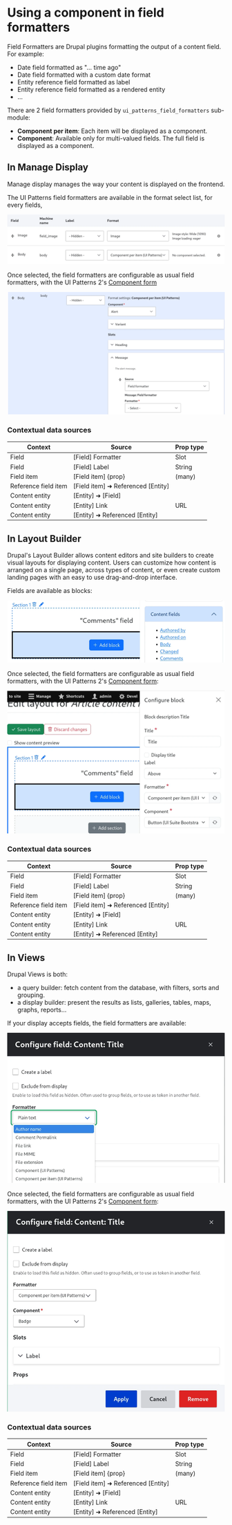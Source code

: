 # Using a component in field formatters

Field Formatters are Drupal plugins formatting the output of a content field. For example:

- Date field formatted as "... time ago"
- Date field formatted with a custom date format
- Entity reference field formatted as label
- Entity reference field formatted as a rendered entity
- ...

There are 2 field formatters provided by `ui_patterns_field_formatters` sub-module:

- **Component per item**: Each item will be displayed as a component.
- **Component**: Available only for multi-valued fields. The full field is displayed as a component.

## In Manage Display

Manage display manages the way your content is displayed on the frontend.

The UI Patterns field formatters are available in the format select list, for every fields,

![](images/formatter-1.webp)

Once selected, the field formatters are configurable as usual field formatters, with the UI Patterns 2's [Component form](0-component-form.md)

![](images/formatter-2.webp)

### Contextual data sources

| Context              | Source                             | Prop type |
| -------------------- | ---------------------------------- | --------- |
| Field                | [Field] Formatter                  | Slot      |
| Field                | [Field] Label                      | String    |
| Field item           | [Field item] {prop}                | (many)    |
| Reference field item | [Field item] ➜ Referenced [Entity] |           |
| Content entity       | [Entity] ➜ [Field]                 |           |
| Content entity       | [Entity] Link                      | URL       |
| Content entity       | [Entity] ➜ Referenced [Entity]     |           |

## In Layout Builder

Drupal's Layout Builder allows content editors and site builders to create visual layouts for displaying content. Users can customize how content is arranged on a single page, across types of content, or even create custom landing pages with an easy to use drag-and-drop interface.

Fields are available as blocks:

![](images/formatter-3.webp)

Once selected, the field formatters are configurable as usual field formatters, with the UI Patterns 2's [Component form](0-component-form.md):

![](images/formatter-4.webp)

### Contextual data sources

| Context              | Source                             | Prop type |
| -------------------- | ---------------------------------- | --------- |
| Field                | [Field] Formatter                  | Slot      |
| Field                | [Field] Label                      | String    |
| Field item           | [Field item] {prop}                | (many)    |
| Reference field item | [Field item] ➜ Referenced [Entity] |           |
| Content entity       | [Entity] ➜ [Field]                 |           |
| Content entity       | [Entity] Link                      | URL       |
| Content entity       | [Entity] ➜ Referenced [Entity]     |           |

## In Views

Drupal Views is both:

- a query builder: fetch content from the database, with filters, sorts and grouping.
- a display builder: present the results as lists, galleries, tables, maps, graphs, reports...

If your display accepts fields, the field formatters are available:

![](images/formatter-5.webp)

Once selected, the field formatters are configurable as usual field formatters, with the UI Patterns 2's [Component form](0-component-form.md):

![](images/formatter-6.webp)

### Contextual data sources

| Context              | Source                             | Prop type |
| -------------------- | ---------------------------------- | --------- |
| Field                | [Field] Formatter                  | Slot      |
| Field                | [Field] Label                      | String    |
| Field item           | [Field item] {prop}                | (many)    |
| Reference field item | [Field item] ➜ Referenced [Entity] |           |
| Content entity       | [Entity] ➜ [Field]                 |           |
| Content entity       | [Entity] Link                      | URL       |
| Content entity       | [Entity] ➜ Referenced [Entity]     |           |

